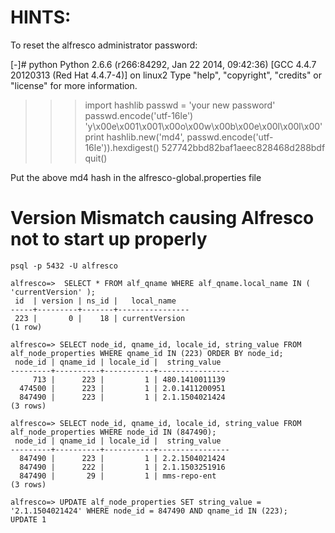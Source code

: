 HINTS:
=======

To reset the alfresco administrator password:

[-]# python
Python 2.6.6 (r266:84292, Jan 22 2014, 09:42:36) 
[GCC 4.4.7 20120313 (Red Hat 4.4.7-4)] on linux2
Type "help", "copyright", "credits" or "license" for more information.
>>> import hashlib
>>> passwd = 'your new password'
>>> passwd.encode('utf-16le')
'y\x00e\x001\x001\x00o\x00w\x00b\x00e\x00l\x00l\x00'
>>> print hashlib.new('md4', passwd.encode('utf-16le')).hexdigest()
527742bbd82baf1aeec828468d288bdf
>>> quit()

Put the above md4 hash in the alfresco-global.properties file

Version Mismatch causing Alfresco not to start up properly
==========================================================
```
psql -p 5432 -U alfresco

alfresco=>  SELECT * FROM alf_qname WHERE alf_qname.local_name IN ( 'currentVersion' );
 id  | version | ns_id |   local_name   
-----+---------+-------+----------------
 223 |       0 |    18 | currentVersion
(1 row)

alfresco=> SELECT node_id, qname_id, locale_id, string_value FROM alf_node_properties WHERE qname_id IN (223) ORDER BY node_id;
 node_id | qname_id | locale_id |  string_value  
---------+----------+-----------+----------------
     713 |      223 |         1 | 480.1410011139
  474500 |      223 |         1 | 2.0.1411200951
  847490 |      223 |         1 | 2.1.1504021424
(3 rows)

alfresco=> SELECT node_id, qname_id, locale_id, string_value FROM alf_node_properties WHERE node_id IN (847490);
 node_id | qname_id | locale_id |  string_value  
---------+----------+-----------+----------------
  847490 |      223 |         1 | 2.2.1504021424
  847490 |      222 |         1 | 2.1.1503251916
  847490 |       29 |         1 | mms-repo-ent
(3 rows)

alfresco=> UPDATE alf_node_properties SET string_value = '2.1.1504021424' WHERE node_id = 847490 AND qname_id IN (223);
UPDATE 1
```
